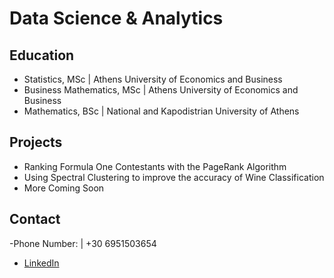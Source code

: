# Data Science & Analytics 

## Education
- Statistics, MSc | Athens University of Economics and Business
- Business Mathematics, MSc | Athens University of Economics and Business
- Mathematics, BSc | National and Kapodistrian University of Athens

## Projects
- Ranking Formula One Contestants with the PageRank Algorithm
- Using Spectral Clustering to improve the accuracy of Wine Classification
- More Coming Soon

## Contact
-Phone Number: | +30 6951503654
- [LinkedIn]([https://www.linkedin.com/in/dimitris-bouttner/)
